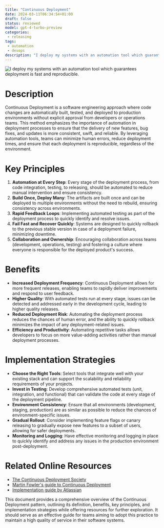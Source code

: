 ```yaml
---
title: "Continuous Deployment"
date: 2024-03-11T06:34:54+01:00
draft: false
status: reviewed
model: gpt-4-turbo-preview
categories: 
 - releasing
tags: 
 - automation 
 - devops 
description: "I deploy my systems with an automation tool which guarantees deployment is fast and reproducible."
---
```


![I deploy my systems with an automation tool which guarantees deployment is fast and reproducible.](/images/continuous-deployment.webp)

# Description

Continuous Deployment is a software engineering approach where code changes are automatically built, tested, and deployed to production environments without explicit approval from developers or operations teams. This method emphasizes the importance of automation in deployment processes to ensure that the delivery of new features, bug fixes, and updates is more consistent, swift, and reliable. By leveraging automation tools, teams can minimize human errors, reduce deployment times, and ensure that each deployment is reproducible, regardless of the environment.

# Key Principles

1. **Automation at Every Step**: Every stage of the deployment process, from code integration, testing, to releasing, should be automated to reduce manual intervention and ensure consistency.
2. **Build Once, Deploy Many**: The artifacts are built once and can be deployed to multiple environments without the need to rebuild, ensuring consistency across environments.
3. **Rapid Feedback Loops**: Implementing automated testing as part of the deployment process to quickly identify and resolve issues.
4. **Fail Fast and Recover Quickly**: Systems are designed to quickly rollback to the previous stable version in case of a deployment failure, minimizing downtime.
5. **Collaboration and Ownership**: Encouraging collaboration across teams (development, operations, testing) and fostering a culture where everyone is responsible for the deployed product's success.

# Benefits

- **Increased Deployment Frequency**: Continuous Deployment allows for more frequent releases, enabling teams to rapidly deliver improvements and respond to user feedback.
- **Higher Quality**: With automated tests run at every stage, issues can be detected and addressed early in the development cycle, leading to higher quality releases.
- **Reduced Deployment Risk**: Automating the deployment process reduces the chances of human error, and the ability to quickly rollback minimizes the impact of any deployment-related issues.
- **Efficiency and Productivity**: Automating repetitive tasks allows developers to focus on more value-adding activities rather than manual deployment processes.

# Implementation Strategies

- **Choose the Right Tools**: Select tools that integrate well with your existing stack and can support the scalability and reliability requirements of your projects.
- **Invest in Testing**: Develop comprehensive automated tests (unit, integration, and functional) that can validate the code at every stage of the deployment pipeline.
- **Environment Consistency**: Ensure that all environments (development, staging, production) are as similar as possible to reduce the chances of environment-specific issues.
- **Gradual Rollout**: Consider implementing feature flags or canary releasing to gradually expose new features to a subset of users, allowing for safer deployments.
- **Monitoring and Logging**: Have effective monitoring and logging in place to quickly identify and address any issues in the production environment post-deployment.

# Related Online Resources

- [The Continuous Deployment Society](https://cd.foundation)
- [Martin Fowler's guide to Continuous Deployment](https://martinfowler.com/bliki/ContinuousDeployment.html)
- [Implementation guide by Atlassian](https://www.atlassian.com/continuous-delivery/continuous-deployment)


This document provides a comprehensive overview of the Continuous Deployment pattern, outlining its definition, benefits, key principles, and implementation strategies while offering resources for further exploration. It should serve as an effective guide for teams aiming to adopt this practice to maintain a high quality of service in their software systems.